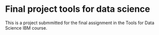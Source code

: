 # Final project tools for data science

This is a project submmitted for the final assignment in the Tools for Data Science IBM course.
